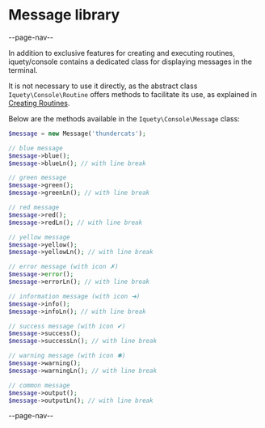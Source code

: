 # Message library

--page-nav--

In addition to exclusive features for creating and executing routines, iquety/console
contains a dedicated class for displaying messages in the terminal.

It is not necessary to use it directly, as the abstract class `Iquety\Console\Routine`
offers methods to facilitate its use, as explained in [Creating Routines](04-creating-routines.md).

Below are the methods available in the `Iquety\Console\Message` class:

```php
$message = new Message('thundercats');

// blue message
$message->blue();
$message->blueLn(); // with line break

// green message
$message->green();
$message->greenLn(); // with line break

// red message
$message->red();
$message->redLn(); // with line break

// yellow message
$message->yellow();
$message->yellowLn(); // with line break

// error message (with icon ✗)
$message->error();
$message->errorLn(); // with line break

// information message (with icon ➜)
$message->info();
$message->infoLn(); // with line break

// success message (with icon ✔)
$message->success();
$message->successLn(); // with line break

// warning message (with icon ✱)
$message->warning();
$message->warningLn(); // with line break

// common message
$message->output();
$message->outputLn(); // with line break
```

--page-nav--
